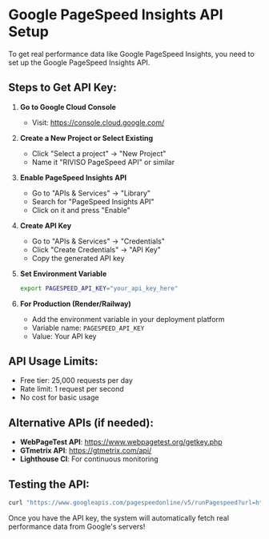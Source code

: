 # Google PageSpeed Insights API Setup

To get real performance data like Google PageSpeed Insights, you need to set up the Google PageSpeed Insights API.

## Steps to Get API Key:

1. **Go to Google Cloud Console**
   - Visit: https://console.cloud.google.com/

2. **Create a New Project or Select Existing**
   - Click "Select a project" → "New Project"
   - Name it "RIVISO PageSpeed API" or similar

3. **Enable PageSpeed Insights API**
   - Go to "APIs & Services" → "Library"
   - Search for "PageSpeed Insights API"
   - Click on it and press "Enable"

4. **Create API Key**
   - Go to "APIs & Services" → "Credentials"
   - Click "Create Credentials" → "API Key"
   - Copy the generated API key

5. **Set Environment Variable**
   ```bash
   export PAGESPEED_API_KEY="your_api_key_here"
   ```

6. **For Production (Render/Railway)**
   - Add the environment variable in your deployment platform
   - Variable name: `PAGESPEED_API_KEY`
   - Value: Your API key

## API Usage Limits:
- Free tier: 25,000 requests per day
- Rate limit: 1 request per second
- No cost for basic usage

## Alternative APIs (if needed):
- **WebPageTest API**: https://www.webpagetest.org/getkey.php
- **GTmetrix API**: https://gtmetrix.com/api/
- **Lighthouse CI**: For continuous monitoring

## Testing the API:
```bash
curl "https://www.googleapis.com/pagespeedonline/v5/runPagespeed?url=https://example.com&key=YOUR_API_KEY"
```

Once you have the API key, the system will automatically fetch real performance data from Google's servers!
